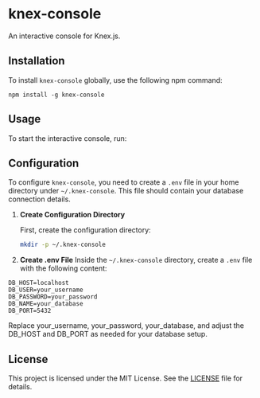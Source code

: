 # knex-console

An interactive console for Knex.js.

## Installation

To install `knex-console` globally, use the following npm command:

```
npm install -g knex-console
```

## Usage

To start the interactive console, run:

## Configuration

To configure `knex-console`, you need to create a `.env` file in your home directory under `~/.knex-console`. This file should contain your database connection details.

1. **Create Configuration Directory**

   First, create the configuration directory:

   ```bash
   mkdir -p ~/.knex-console
   ```
2. **Create .env File**
  Inside the `~/.knex-console` directory, create a `.env` file with the following content:
  
  ```
  DB_HOST=localhost
  DB_USER=your_username
  DB_PASSWORD=your_password
  DB_NAME=your_database
  DB_PORT=5432
  ```
  Replace your_username, your_password, your_database, and adjust the DB_HOST and DB_PORT as needed for your database setup.

## License

This project is licensed under the MIT License. See the [LICENSE](LICENSE) file for details.

